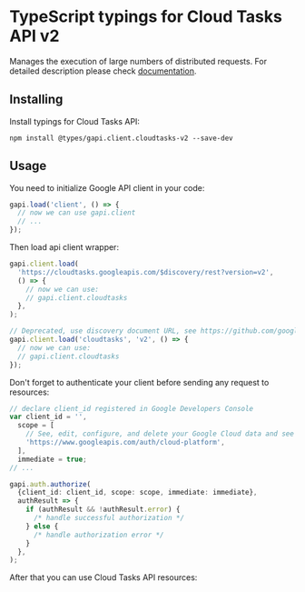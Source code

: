 # TypeScript typings for Cloud Tasks API v2

Manages the execution of large numbers of distributed requests.
For detailed description please check [documentation](https://cloud.google.com/tasks/).

## Installing

Install typings for Cloud Tasks API:

```
npm install @types/gapi.client.cloudtasks-v2 --save-dev
```

## Usage

You need to initialize Google API client in your code:

```typescript
gapi.load('client', () => {
  // now we can use gapi.client
  // ...
});
```

Then load api client wrapper:

```typescript
gapi.client.load(
  'https://cloudtasks.googleapis.com/$discovery/rest?version=v2',
  () => {
    // now we can use:
    // gapi.client.cloudtasks
  },
);
```

```typescript
// Deprecated, use discovery document URL, see https://github.com/google/google-api-javascript-client/blob/master/docs/reference.md#----gapiclientloadname----version----callback--
gapi.client.load('cloudtasks', 'v2', () => {
  // now we can use:
  // gapi.client.cloudtasks
});
```

Don't forget to authenticate your client before sending any request to resources:

```typescript
// declare client_id registered in Google Developers Console
var client_id = '',
  scope = [
    // See, edit, configure, and delete your Google Cloud data and see the email address for your Google Account.
    'https://www.googleapis.com/auth/cloud-platform',
  ],
  immediate = true;
// ...

gapi.auth.authorize(
  {client_id: client_id, scope: scope, immediate: immediate},
  authResult => {
    if (authResult && !authResult.error) {
      /* handle successful authorization */
    } else {
      /* handle authorization error */
    }
  },
);
```

After that you can use Cloud Tasks API resources: <!-- TODO: make this work for multiple namespaces -->

```typescript

```
